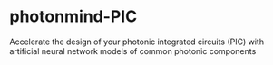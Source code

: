 # photonmind-PIC
Accelerate the design of your photonic integrated circuits (PIC) with artificial neural network models of common photonic components

